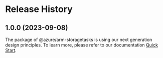 # Release History
    
## 1.0.0 (2023-09-08)

The package of @azure/arm-storagetasks is using our next generation design principles. To learn more, please refer to our documentation [Quick Start](https://aka.ms/js-track2-quickstart).
